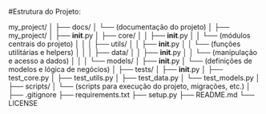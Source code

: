 #Estrutura do Projeto: 

my_project/
│
├── docs/
│   └── (documentação do projeto)
│
├── my_project/
│   ├── __init__.py
│   ├── core/
│   │   ├── __init__.py
│   │   └── (módulos centrais do projeto)
│   │
│   ├── utils/
│   │   ├── __init__.py
│   │   └── (funções utilitárias e helpers)
│   │
│   ├── data/
│   │   ├── __init__.py
│   │   └── (manipulação e acesso a dados)
│   │
│   └── models/
│       ├── __init__.py
│       └── (definições de modelos e lógica de negócios)
│
├── tests/
│   ├── __init__.py
│   ├── test_core.py
│   ├── test_utils.py
│   ├── test_data.py
│   └── test_models.py
│
├── scripts/
│   └── (scripts para execução do projeto, migrações, etc.)
│
├── .gitignore
├── requirements.txt
├── setup.py
├── README.md
└── LICENSE
